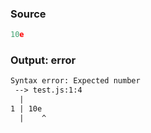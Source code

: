 ### Source
```js parse:expr
10e
```

### Output: error
```txt
Syntax error: Expected number
 --> test.js:1:4
  |
1 | 10e
  |    ^ 
```
